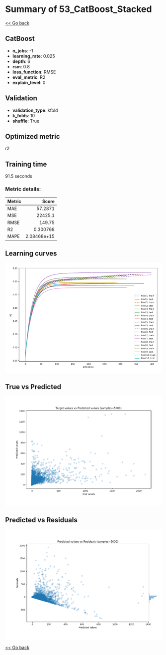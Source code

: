 # Summary of 53_CatBoost_Stacked

[<< Go back](../README.md)


## CatBoost
- **n_jobs**: -1
- **learning_rate**: 0.025
- **depth**: 6
- **rsm**: 0.8
- **loss_function**: RMSE
- **eval_metric**: R2
- **explain_level**: 0

## Validation
 - **validation_type**: kfold
 - **k_folds**: 10
 - **shuffle**: True

## Optimized metric
r2

## Training time

91.5 seconds

### Metric details:
| Metric   |           Score |
|:---------|----------------:|
| MAE      |    57.2871      |
| MSE      | 22425.1         |
| RMSE     |   149.75        |
| R2       |     0.300768    |
| MAPE     |     2.08468e+15 |



## Learning curves
![Learning curves](learning_curves.png)
## True vs Predicted

![True vs Predicted](true_vs_predicted.png)


## Predicted vs Residuals

![Predicted vs Residuals](predicted_vs_residuals.png)



[<< Go back](../README.md)
